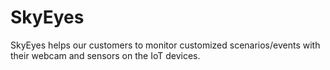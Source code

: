 # SkyEyes
SkyEyes helps our customers to monitor customized scenarios/events with their webcam and sensors on the IoT devices. 
